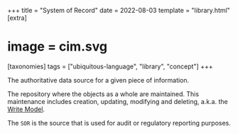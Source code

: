 +++
title = "System of Record"
date = 2022-08-03
template = "library.html"
[extra]
#  image = cim.svg
[taxonomies]
   tags = ["ubiquitous-language", "library", "concept"]
+++

The authoritative data source for a given piece of information.

The repository where the objects as a whole are maintained. This maintenance includes creation, updating, modifying and deleting, a.k.a. the [Write Model](/library/write-model).

The `SOR` is the source that is used for audit or regulatory reporting purposes.